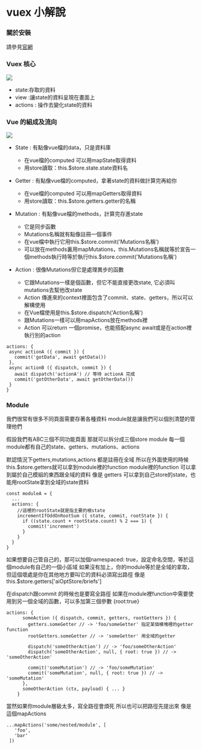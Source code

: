  vuex 小解說
==

### 關於安裝
請參見[官網](https://vuex.vuejs.org/zh/installation.html#%E7%9B%B4%E6%8E%A5%E4%B8%8B%E8%BD%BD-cdn-%E5%BC%95%E7%94%A8)

### Vuex 核心
![](https://i.imgur.com/SRYvTTf.png)


- state:存取的資料
- view :讓state的資料呈現在畫面上
- actions : 操作去變化state的資料

### Vue 的組成及流向
![](https://i.imgur.com/B2mSmCb.png)


- State : 有點像vue檔的data，只是資料庫
  - 在vue檔的computed 可以用mapState取得資料
  - 用store讀取：this.$store.state.state資料名
- Getter : 有點像vue檔的computed，拿著state的資料做計算完再給你
  - 在vue檔的computed 可以用mapGetters取得資料
  - 用store讀取：this.$store.getters.getter的名稱
- Mutation : 有點像vue檔的methods，計算完存進state
  - 它是同步函數
  - Mutations名稱就有點像註冊一個事件
  - 在vue檔中執行它用this.$store.commit('Mutations名稱')
  - 可以放在methods裏用mapMutations，this.Mutations名稱就等於宣告一個methods執行時等於執行this.$store.commit('Mutations名稱')


- Action : 很像Mutations但它是處理異步的函數
  - 它跟Mutations一樣是個函數，但它不能直接更改state, 它必須叫mutations去幫他改state
  - Action 傳進來的context裡面包含了commit、state、getters，所以可以解構使用
  - 在Vue檔使用是this.$store.dispatch('Action名稱')
  - 跟Mutations一樣可以用mapActions放在methods裡
  - Action 可以return 一個promise，也能搭配async await或是在action裡執行別的action
 ```
actions: {
  async actionA ({ commit }) {
    commit('gotData', await getData())
  },
  async actionB ({ dispatch, commit }) {
    await dispatch('actionA') // 等待 actionA 完成
    commit('gotOtherData', await getOtherData())
  }
}
```


### Module
我們很常有很多不同頁面需要存著各種資料
module就是讓我們可以個別清楚的管理他們

假設我們有ABC三個不同功能頁面
那就可以拆分成三個store module 每一個module都有自己的state、getters、mutations、actions

默認情況下getters,mutations,actions 都是註冊在全域
所以在外面使用的時候this.$store.getters就可以拿到module裡的function
module裡的function 可以拿到屬於自己模組的東西跟全域的資料
像是 getters 可以拿到自己store的state，也能用rootState拿到全域的state資料
```
const moduleA = {
  ...
  actions: {
    //這裡的rootState就是指主要的根state
    incrementIfOddOnRootSum ({ state, commit, rootState }) {
      if ((state.count + rootState.count) % 2 === 1) {
        commit('increment')
      }
    }
  }
}
```

如果想要自己管自己的，那可以加個namespaced: true，設定命名空間，等於這個module有自己的一個小區域
如果沒有加上，你的module等於是全域的拿取，
但這個壞處是你在其他地方要叫它的資料必須寫出路徑
像是 this.$store.getters['aiOptStore/briefs']

在dispatch跟commit 的時候也是要寫全路徑
如果在module裡function中需要使用到另一個全域的函數，可以多加第三個參數 {root:true}
```
actions: {
      someAction ({ dispatch, commit, getters, rootGetters }) {
        getters.someGetter // -> 'foo/someGetter' 指定某個模塊裡的getter function
        rootGetters.someGetter // -> 'someGetter' 用全域的getter

        dispatch('someOtherAction') // -> 'foo/someOtherAction'
        dispatch('someOtherAction', null, { root: true }) // -> 'someOtherAction'

        commit('someMutation') // -> 'foo/someMutation'
        commit('someMutation', null, { root: true }) // -> 'someMutation'
      },
      someOtherAction (ctx, payload) { ... }
    }
```
當然如果你module層級太多，寫全路徑會煩死
所以也可以把路徑先提出來
像是這個mapActions
 ```
...mapActions('some/nested/module', [
    'foo', 
    'bar' 
  ])
```